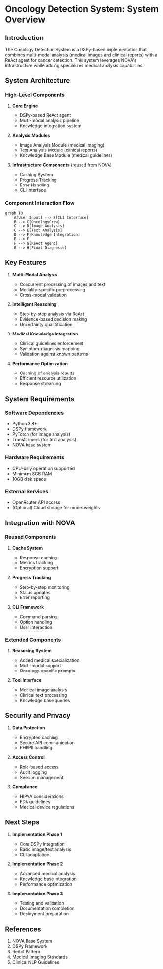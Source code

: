 # Oncology Detection System: System Overview

## Introduction

The Oncology Detection System is a DSPy-based implementation that combines multi-modal analysis (medical images and clinical reports) with a ReAct agent for cancer detection. This system leverages NOVA's infrastructure while adding specialized medical analysis capabilities.

## System Architecture

### High-Level Components

1. **Core Engine**
   - DSPy-based ReAct agent
   - Multi-modal analysis pipeline
   - Knowledge integration system

2. **Analysis Modules**
   - Image Analysis Module (medical imaging)
   - Text Analysis Module (clinical reports)
   - Knowledge Base Module (medical guidelines)

3. **Infrastructure Components** (reused from NOVA)
   - Caching System
   - Progress Tracking
   - Error Handling
   - CLI Interface

### Component Interaction Flow

```mermaid
graph TD
    A[User Input] --> B[CLI Interface]
    B --> C[OncologyCrew]
    C --> D[Image Analysis]
    C --> E[Text Analysis]
    D --> F[Knowledge Integration]
    E --> F
    F --> G[ReAct Agent]
    G --> H[Final Diagnosis]
```

## Key Features

1. **Multi-Modal Analysis**
   - Concurrent processing of images and text
   - Modality-specific preprocessing
   - Cross-modal validation

2. **Intelligent Reasoning**
   - Step-by-step analysis via ReAct
   - Evidence-based decision making
   - Uncertainty quantification

3. **Medical Knowledge Integration**
   - Clinical guidelines enforcement
   - Symptom-diagnosis mapping
   - Validation against known patterns

4. **Performance Optimization**
   - Caching of analysis results
   - Efficient resource utilization
   - Response streaming

## System Requirements

### Software Dependencies
- Python 3.8+
- DSPy framework
- PyTorch (for image analysis)
- Transformers (for text analysis)
- NOVA base system

### Hardware Requirements
- CPU-only operation supported
- Minimum 8GB RAM
- 10GB disk space

### External Services
- OpenRouter API access
- (Optional) Cloud storage for model weights

## Integration with NOVA

### Reused Components
1. **Cache System**
   - Response caching
   - Metrics tracking
   - Encryption support

2. **Progress Tracking**
   - Step-by-step monitoring
   - Status updates
   - Error reporting

3. **CLI Framework**
   - Command parsing
   - Option handling
   - User interaction

### Extended Components
1. **Reasoning System**
   - Added medical specialization
   - Multi-modal support
   - Oncology-specific prompts

2. **Tool Interface**
   - Medical image analysis
   - Clinical text processing
   - Knowledge base queries

## Security and Privacy

1. **Data Protection**
   - Encrypted caching
   - Secure API communication
   - PHI/PII handling

2. **Access Control**
   - Role-based access
   - Audit logging
   - Session management

3. **Compliance**
   - HIPAA considerations
   - FDA guidelines
   - Medical device regulations

## Next Steps

1. **Implementation Phase 1**
   - Core DSPy integration
   - Basic image/text analysis
   - CLI adaptation

2. **Implementation Phase 2**
   - Advanced medical analysis
   - Knowledge base integration
   - Performance optimization

3. **Implementation Phase 3**
   - Testing and validation
   - Documentation completion
   - Deployment preparation

## References

1. NOVA Base System
2. DSPy Framework
3. ReAct Pattern
4. Medical Imaging Standards
5. Clinical NLP Guidelines